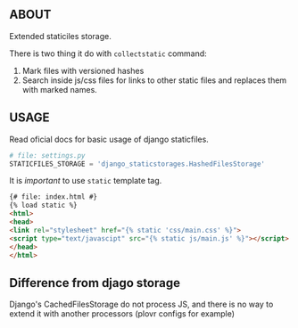 ABOUT
-----

Extended staticiles storage.

There is two thing it do with `collectstatic` command:
1. Mark files with versioned hashes
2. Search inside js/css files for links to other static files and
replaces them with marked names.

USAGE
-----

Read oficial docs for basic usage of django staticfiles.
```python
# file: settings.py
STATICFILES_STORAGE = 'django_staticstorages.HashedFilesStorage'
```

It is *important* to use `static` template tag.
```html
{# file: index.html #}
{% load static %}
<html>
<head>
<link rel="stylesheet" href="{% static 'css/main.css' %}">
<script type="text/javascipt" src="{% static js/main.js' %}"></script>
</head>
</html>
```

Difference from djago storage
-----------------------------

Django's CachedFilesStorage do not process JS, and there is no way
to extend it with another processors (plovr configs for example)

